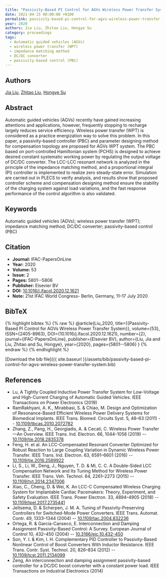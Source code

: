 ```yaml
---
title: "Passivity-Based PI Control for AGVs Wireless Power Transfer System"
date: 2021-04-15 00:00:00 +0100
permalink: passivity-based-pi-control-for-agvs-wireless-power-transfer-system
year: 2020
authors: Jia Liu, Zhitao Liu, Hongye Su
category: proceedings
tags:
  - Automatic guided vehicles (AGVs)
  - wireless power transfer (WPT)
  - impedance matching method
  - DC/DC converter
  - passivity-based control (PBC)
---
```

 
## Authors
[Jia Liu](authors/jia-liu), [Zhitao Liu](authors/zhitao-liu), [Hongye Su](authors/hongye-su)
 
## Abstract
Automatic guided vehicles (AGVs) recently have gained increasing attentions and applications, however, frequently stopping to recharge largely reduces service efficiency. Wireless power transfer (WPT) is considered as a practice energization way to solve this problem. In this paper, a passivity-based controller (PBC) and parameter designing method for compensation topology are proposed for AGVs WPT system. The PBC based on port-controlled Hamiltonian system (PCHS) is designed to achieve desired constant systematic working power by regulating the output voltage of DC/DC converter. The LCC-LCC resonant network is analyzed in the principle of the impedance matching method, and a proportional integral (PI) controller is implemented to realize zero steady-state error. Simulation are carried out in PLECS to verify analysis, and results show that proposed controller scheme and compensation designing method ensure the stability of the charging system against load variations, and the fast response performance of the control algorithm is also validated.
 
## Keywords
Automatic guided vehicles (AGVs); wireless power transfer (WPT); impedance matching method; DC/DC converter; passivity-based control (PBC)
 
## Citation
- **Journal:** IFAC-PapersOnLine
- **Year:** 2020
- **Volume:** 53
- **Issue:** 2
- **Pages:** 5801--5806
- **Publisher:** Elsevier BV
- **DOI:** [10.1016/j.ifacol.2020.12.1621](https://doi.org/10.1016/j.ifacol.2020.12.1621)
- **Note:** 21st IFAC World Congress- Berlin, Germany, 11–17 July 2020
 
## BibTeX
{% highlight bibtex %}
{% raw %}
@article{Liu_2020,
  title={{Passivity-Based PI Control for AGVs Wireless Power Transfer System}},
  volume={53},
  ISSN={2405-8963},
  DOI={10.1016/j.ifacol.2020.12.1621},
  number={2},
  journal={IFAC-PapersOnLine},
  publisher={Elsevier BV},
  author={Liu, Jia and Liu, Zhitao and Su, Hongye},
  year={2020},
  pages={5801--5806}
}
{% endraw %}
{% endhighlight %}
 
[Download the bib file]({{ site.baseurl }}/assets/bib/passivity-based-pi-control-for-agvs-wireless-power-transfer-system.bib)
 
## References
- Lu, A Tightly Coupled Inductive Power Transfer System for Low-Voltage and High-Current Charging of Automatic Guided Vehicles. IEEE Transactions on Power Electronics (2019)
- RamRakhyani, A. K., Mirabbasi, S. & Chiao, M. Design and Optimization of Resonance-Based Efficient Wireless Power Delivery Systems for Biomedical Implants. IEEE Trans. Biomed. Circuits Syst. 5, 48–63 (2011) -- [10.1109/tbcas.2010.2072782](https://doi.org/10.1109/tbcas.2010.2072782)
- Zhang, Z., Pang, H., Georgiadis, A. & Cecati, C. Wireless Power Transfer—An Overview. IEEE Trans. Ind. Electron. 66, 1044–1058 (2019) -- [10.1109/tie.2018.2835378](https://doi.org/10.1109/tie.2018.2835378)
- Feng, H. et al. An LCC-Compensated Resonant Converter Optimized for Robust Reaction to Large Coupling Variation in Dynamic Wireless Power Transfer. IEEE Trans. Ind. Electron. 63, 6591–6601 (2016) -- [10.1109/tie.2016.2589922](https://doi.org/10.1109/tie.2016.2589922)
- Li, S., Li, W., Deng, J., Nguyen, T. D. & Mi, C. C. A Double-Sided LCC Compensation Network and Its Tuning Method for Wireless Power Transfer. IEEE Trans. Veh. Technol. 64, 2261–2273 (2015) -- [10.1109/tvt.2014.2347006](https://doi.org/10.1109/tvt.2014.2347006)
- Xiao, C., Cheng, D. & Wei, K. An LCC-C Compensated Wireless Charging System for Implantable Cardiac Pacemakers: Theory, Experiment, and Safety Evaluation. IEEE Trans. Power Electron. 33, 4894–4905 (2018) -- [10.1109/tpel.2017.2735441](https://doi.org/10.1109/tpel.2017.2735441)
- Jeltsema, D. & Scherpen, J. M. A. Tuning of Passivity-Preserving Controllers for Switched-Mode Power Converters. IEEE Trans. Automat. Contr. 49, 1333–1344 (2004) -- [10.1109/tac.2004.832236](https://doi.org/10.1109/tac.2004.832236)
- Ortega, R. & García-Canseco, E. Interconnection and Damping Assignment Passivity-Based Control: A Survey. European Journal of Control 10, 432–450 (2004) -- [10.3166/ejc.10.432-450](https://doi.org/10.3166/ejc.10.432-450)
- Son, Y. I. & Kim, I. H. Complementary PID Controller to Passivity-Based Nonlinear Control of Boost Converters With Inductor Resistance. IEEE Trans. Contr. Syst. Technol. 20, 826–834 (2012) -- [10.1109/tcst.2011.2134099](https://doi.org/10.1109/tcst.2011.2134099)
- Zeng, An interconnection and damping assignment passivity-based controller for a DC/DC boost converter with a constant power load. IEEE Transactions on Industrial Electronics (2014)

